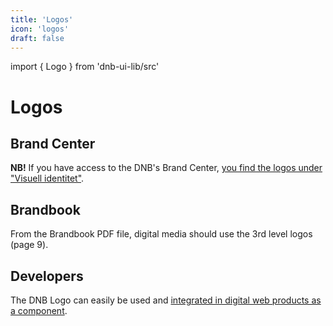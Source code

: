 ```yaml
---
title: 'Logos'
icon: 'logos'
draft: false
---
```


import { Logo } from 'dnb-ui-lib/src'

# Logos

## Brand Center

**NB!** If you have access to the DNB's Brand Center, [you find the logos under "Visuell identitet"](https://bc.dnb.no/brandcenter/no/dnbvisualguidelines/component/default/761).

## Brandbook

From the Brandbook PDF file, digital media should use the 3rd level logos (page 9).

## Developers

The DNB Logo can easily be used and [integrated in digital web products as a component](/uilib/components/logo).

<div class="example-box center">
  <Logo size="200" />
</div>
